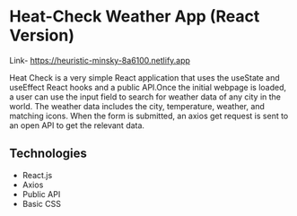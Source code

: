# Heat-Check Weather App (React Version)

Link- https://heuristic-minsky-8a6100.netlify.app

Heat Check is a very simple React application that uses the useState and useEffect React hooks and a public API.Once the initial webpage is loaded, a user can use the input field to search for weather data of any city in the world. The weather data includes the city, temperature, weather, and matching icons. When the form is submitted, an axios get request is sent to an open API to get the relevant data.

## Technologies

- React.js
- Axios
- Public API
- Basic CSS
